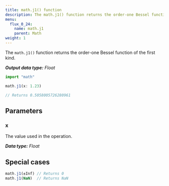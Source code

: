 ```yaml
---
title: math.j1() function
description: The math.j1() function returns the order-one Bessel function of the first kind.
menu:
  flux_0_24:
    name: math.j1
    parent: Math
weight: 1
---
```


The `math.j1()` function returns the order-one Bessel function of the first kind.

_**Output data type:** Float_

```js
import "math"

math.j1(x: 1.23)

// Returns 0.5058005726280961
```

## Parameters

### x
The value used in the operation.

_**Data type:** Float_

## Special cases
```js
math.j1(±Inf) // Returns 0
math.j1(NaN)  // Returns NaN
```
